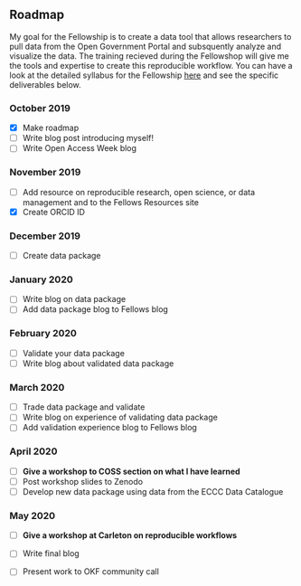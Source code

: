 ## Roadmap
My goal for the Fellowship is to create a data tool that allows researchers to pull data from the Open Government Portal and subsquently analyze and visualize the data. The training recieved during the Fellowshop will give me the tools and expertise to create this reproducible workflow. You can have a look at the detailed syllabus for the Fellowship [here][link_syllabus] and see the specific deliverables below. 

### October 2019
- [x] Make roadmap
- [ ] Write blog post introducing myself! 
- [ ] Write Open Access Week blog

### November 2019
- [ ] Add resource on reproducible research, open science, or data management and to the Fellows Resources site
- [x] Create ORCID ID

### December 2019
- [ ] Create data package

### January 2020
- [ ] Write blog on data package 
- [ ] Add data package blog to Fellows blog 

### February 2020
- [ ] Validate your data package 
- [ ] Write blog about validated data package

### March 2020
- [ ] Trade data package and validate 
- [ ] Write blog on experience of validating data package 
- [ ] Add validation experience blog to Fellows blog 

### April 2020
- [ ] **Give a workshop to COSS section on what I have learned**
- [ ] Post workshop slides to Zenodo 
- [ ] Develop new data package using data from the ECCC Data Catalogue

### May 2020
- [ ] **Give a workshop at Carleton on reproducible workflows**
- [ ] Write final blog
- [ ] Present work to OKF community call 





[link_syllabus]:http://fellows.frictionlessdata.io/syllabus/
